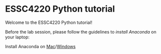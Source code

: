 # ESSC4220 Python tutorial

Welcome to the ESSC4220 Python tutorial!

Before the lab session, please follow the guidelines to *install Anaconda* on your laptop:

Install Anaconda on [Mac](./pre_lab_installation_guide_mac.md)/[Windows](./pre_lab_installation_guide_Windows.md) 

